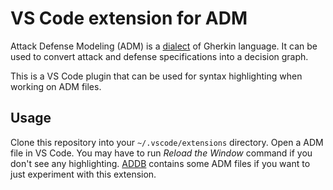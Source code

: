 # VS Code extension for ADM

Attack Defense Modeling (ADM) is a [dialect](https://github.com/vinayprograms/adm/blob/main/doc/LANGUAGE.md) of Gherkin language. It can be used to convert attack and defense specifications into a decision graph.

This is a VS Code plugin that can be used for syntax highlighting when working on ADM files.

## Usage

Clone this repository into your `~/.vscode/extensions` directory. Open a ADM file in VS Code. You may have to run *Reload the Window* command if you don't see any highlighting. [ADDB](https://github.com/securitydesign/addb) contains some ADM files if you want to just experiment with this extension.
